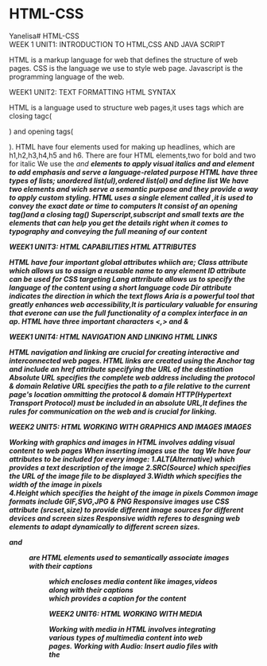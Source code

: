 # HTML-CSS
Yanelisa# HTML-CSS   
WEEK 1
UNIT1: INTRODUCTION TO HTML,CSS AND JAVA SCRIPT

HTML is a markup language for web that defines the structure of web pages.
CSS is the language we use to style web page.
Javascript is  the programming language of the web.

WEEK1 
UNIT2: TEXT FORMATTING
HTML SYNTAX


HTML is a language used to structure web pages,it uses tags which are closing tagc(<p>) and opening tags(</p>).
HTML have four elements used for making up headlines, which are h1,h2,h3,h4,h5 and h6.
There are four HTML elements,two for bold and two for italic
We use the <i> and <b> elements to apply visual italics and <em> and <strong> element to add emphasis and serve a language-related purpose
HTML have three types of lists; unordered list(ul),ordered list(ol) and define list
We have two elements <cite> and <block quotes> wich serve a semantic purpose and they provide a way to apply custom styling.
HTML uses a single element called  <time>,it is used to convey the exact date or time to computers
It consist of an opening tag(<time>)and a closing tag(</time>)
Superscript,subscript and small texts are the elements that can help you get the details right when it comes to typography and conveying the full meaning of our content

WEEK1 
UNIT3: HTML CAPABILITIES
HTML ATTRIBUTES

HTML have four important global attributes whiich are;
Class attribute which allows us to assign a reusable name to any element 
ID attribute can be used for CSS targeting
Lang attrribute allows us to specify the language of the content using a short language code
Dir attribute indicates the direction in which the text flows
Aria is a powerful tool that greatly enhances web accessibility,It is particulary valuable for ensuring that everone can use the full functionality of a complex interface in an ap.
HTML have three important characters <,> and &

WEEK1
UNIT4: HTML NAVIGATION AND LINKING
HTML LINKS

HTML navigation and linking are crucial for creating interactive and interconnected web pages.
HTML links are created using the Anchor<a> tag and include an href attribute specifying the URL of the destination
Absolute URL specifies the complete web address including the protocol & domain
Relative URL specifies the path to a file relative to the current page's location ommitting the protocol & domain
HTTP(Hypertext Transport Protocol) must be included in an absolute URL,It defines the rules for communication on the web and is crucial for linking.

WEEK2 
UNIT5: HTML WORKING WITH GRAPHICS AND IMAGES
IMAGES

Working with graphics and images in HTML involves adding visual content to web pages
When inserting images use the <img> tag 
We have four attributes to be included for every image:
1.ALT(Alternative) which provides a text description of the image
2.SRC(Source) which specifies the URL of the image file to be displayed
3.Width which specifies the width of the image in pixels      
4.Height which specifies the height of the image in pixels
Common image formats include GIF,SVG,JPG & PNG
Responsive images use CSS attribute (srcset,size) to provide different image sources for different devices and screen sizes
Responsive width referes to desgning web elements to adapt dynamically to different screen sizes.
<figcaption> and <figure> are HTML elements used to semantically associate images with their captions
<figure> which encloses media content like images,videos along with their captions
<figcaption> which provides a caption for the content

WEEK2
UNIT6: HTML WORKING WITH MEDIA

Working with media in HTML involves integrating various types of multimedia content into web pages.
Working with Audio: Insert audio files with the <audio> tag. Specify audio sources (src attribute) and optional attributes like controls for playback control.
Working with Video: Embed videos using the <video> tag. Provide video sources (src attribute) and optional attributes like controls for playback control.
Working with Captions and Subtitles: Include captions for accessibility using <track> element. Provide alternative text or transcripts for audio content.
Embedding Media via Iframes: Embed external content using <iframe> tag.Specify the source URL with the src attribute. 

WEEK2
UNIT7: HTML CONTENT IDENTIFICATION

Involves uniquely identifying elements in HTML,done using id attribute for individual identification and class attribute for grouping.
HTML supports multiple languages through the lang attribute,helps in indicating the language used in the content for accessibility and search engine optimization.
Generic elements like <div> and <span> are used for structuring content.
They have no inherent meaning and are styled or scripted as needed.         
<div>: Used for creating divisions or sections in a document.
<span>: Used for applying styles to inline elements or grouping inline elements for scripting purposes.

WEEK2
UNIT8: HTML INTERGRATION

Involves using HTML code in different context to create content,structure and functionality.
An HTML page is structured using various HTML tags, each serving a specific purpose. A typical HTML document has a basic structure that includes:
<!DOCTYPE html>: Declares the document type and version of HTML.
<html>: The root element of an HTML page.
<head>: Contains meta-information about the document, like its title and links to scripts and stylesheets.
<body>: Contains the content of the document, such as text, images, links, and other media.
The head of an HTML document (<head> tag) includes elements that are not directly visible to users but are crucial for the document's metadata, linking resources, and other configurations:
<title>: Specifies the title of the document, which appears in the browser's title bar or tab.
<meta>: Provides metadata about the HTML document, such as character set, author, and viewport settings.
<link>: Used to link external resources like CSS files to style the HTML document.
<script>: Used to include JavaScript files or code which can manipulate the HTML document's content or behavior.
<style>: Contains internal CSS styles for the document.
Content structuring involves organizing elements within a webpage to create a logical hierarchy and layout.It includes using semantic elements like:
Main:The main element is used once per webpage and tells the browser where the main content is located.
Header: Head is where the file's metadata lives and is not displayed to users. Header is used for site headers, article headers, and headers within the content. A header is usually found at the top of most web pages and may include a logo, site name, and navigation.
Footer:The footer signifies that there are extra things to convey, regardless of its position on the page.
Article:Some articles begin with metadata like hashtags or share buttons, which are suitable for a footer element. The article element wraps around any type of content unit, whether it is a long written article, a short snippet, a teaser card, a tweet, or even an app element. It represents a standalone unit of content.
Section:The section element is used to mark sections of content. For example, in a long essay with subheadings, each segment can be wrapped in a section element. It is also useful for dividing different topic zones on a website. Each section typically starts with its own headline.
Aside:the aside element is for content that is off to the side, like sidebar information or additional details that accompany an article but are not part of its main flow. Advertisements can also be marked as an aside. Although the position on the page does not matter, the semantic meaning of these elements is crucial. The visual layout often conveys meaning, and these HTML elements help transfer that meaning from the design to the content.

WEEK3
UNIT9:WORKING WITH FORMS AND INTERACTIVE ELEMENTS

HTML Form Tag: Use the <form> tag to define a form on your webpage.
Form Controls: These are elements used within a form to collect user input.
Text input: <input type="text">
Password input: <input type="password">
Checkbox: <input type="checkbox">
Radio buttons: <input type="radio">
Select dropdown: <select><option>...</option></select>
Textarea: <textarea></textarea>
Form Submission:Specify the action attribute of the form tag to determine where the form is sent.
Form Submssion Handling:Use JavaScript to handle form submission asynchronously (preventDefault() method),Validate form data before submission and display error messages if validation fails.
AJAX Form Submission:Submit forms asynchronously using AJAX and Update parts of the page dynamically without reloading the entire page.
Form Reset:Allow users to reset form fields to their default values and Use the <input type="reset"> button or JavaScript to reset form fields.
Autofill and Autofocus:Use the autofocus attribute to automatically focus on a form element when the page loads and Use the autocomplete attribute to control autofill behavior.
File Upload:Allow users to upload files using the <input type="file"> element and Handle file uploads on the server-side.
Hidden Fields:Use <input type="hidden"> to store data in the form that is not visible to the user and Useful for passing additional data along with form submissions.
Date and Time Picker:Use HTML5 date and time input types (<input type="date">, <input type="time">, <input type="datetime-local">) or JavaScript libraries for date and time selection.
Form Accessibility:Ensure forms are accessible to users with disabilities by providing proper labels, ARIA attributes, and keyboard navigation.

WEEK3
UNIT10: ORGANIZING TABULAR INFORMATION IN HTML

Organizing tabular information in HTML involves using the <table>, <tr>, <th>, and <td> tags.
table>: Defines the table.
<tr>: Defines a row within the table.
<th>: Defines a header cell (typically bold and centered).
<td>: Defines a data cell.
Define Headers:Use <th> within <tr> to define column headers.
Add Data:Use <td> within <tr> to add data cells.
Multiple Rows:Add more <tr> for additional rows.
Styling:Apply CSS to style the table, rows, headers, and cells as needed.

WEEK3
UNIT1: INTRODUCTION TO CSS

CSS(Cascading Style Sheet) is a stylesheet language used to describe the presentation of a document in HTML.
CSS describes how elements should be rendered on screen, on paper, in speech, or on other media.
CSS has two parts:
1.The selector:Indicates the HTML element you want to style.
2.The declaration block:Contains one or more declarations separated by semicolons. 
In CSS, each style declaration consists of two parts:
1.A property: The aspect of the element you want to change (e.g., color, width, height).
2.A value: Assigned to properties to specify how to style the elements.

UNIT2: ADDING CSS SELECTORS

Comments are used in CSS to explain your code and can help you and others understand the intention behind your CSS rules.
Element selectors allow you to apply styles to HTML elements directly. When you use an element selector, all elements of that type in the document will be styled according to the CSS rule defined.
Class selectors target HTML elements that have a specific class attribute followed by the class name.They are defined using a period ('.') followed by the class name.
When multiple selectors share the same style declarations, they can be grouped together to reduce code redundancy. To group selectors, separate each selector with a comma.
Descendent selectors target elements that are nested within other elements, allowing you to style specific elements within a particular context.

UNIT3: CSS IMAGES AND COLORS

Identify a Color Scheme
A color scheme is a selection of colors used in design for a range of media. For web design, it's essential to choose colors that complement each other and align with the message and emotion the website intends to convey.Users can also explore other combinations like monochromatic (where two similar colors are chosen) and analogous (involves various shades of greens and blues, or triadic, which creates a pattern on the color wheel using an equilateral triangle). There is also the option of tetradic, which generates a square's worth of colors. 
Formatting Color in CSS
In CSS, colors can be specified in various ways:
Keyword: like red, blue, etc.
HEX code: a # followed by a 6-digit hexadecimal code, e.g., #FF5733.
RGB: an rgb function with three values for red, green, and blue, e.g., rgb(255, 87, 51).
RGBA: similar to RGB but with an alpha (transparency) value, e.g., rgba(255, 87, 51, 0.5).
HSL: a hsl function with values for hue, saturation, and lightness, e.g., hsl(11, 100%, 60%).
HSLA: similar to HSL but with an alpha value for transparency, e.g., hsla(11, 100%, 60%, 0.5).
Background and Text Color in CSS
To set the background color of an element, you can use the background-color property. To set the text color, use the color property. 
Understanding Images in CSS
In CSS, images can be used as backgrounds or directly inserted via the HTML <img> tag. CSS provides a wide range of properties to control how these images are displayed and interact with other elements, such as background-image, background-size, background-repeat, and object-fit.
Working with Background Images in CSS
To set a background image for an element, you use the background-image property. You can control the size of the image with background-size and whether the image repeats with background-repeat.

UNIT4: CSS BOXES

In general, people who are not designers usually categorize fonts into two types: 
Serif and Sans serif.
Serif fonts have small lines at the ends of the letters called serifs. In the past, serif fonts were used for printed materials with long text blocks. When letters were manually set on a printing press, they were never perfectly aligned. The serifs helped connect the letters, making the text easier to read. 
Sans serif fonts do not have serifs and have a more modern appearance. With computer typesetting, sans serif fonts are mainly used on the web for extended text because they look clean and are easy to read.]
Applying Type Formatting with CSS- This CSS rule will apply to all <p> (paragraph) elements in your HTML, setting the text to a bold, italic Arial font, size 16 pixels, and center-aligned.
Understanding and Applying Size in CSS
Size in CSS can refer to dimensions of elements (width and height), text size (font-size), or the size of other properties like border thickness. CSS allows sizes to be specified in various units, including pixels (px), ems (em), rems (rem), percentages (%), and viewport units (vw/vh).
For text, em is relative to the font size of the element, rem is relative to the font size of the root element (<html>), and pixels are a fixed size. Viewport units are based on the size of the browser window, where vw is a percentage of the viewport’s width, and vh is a percentage of the viewport’s height.
Understanding the Box Model in CSS 
The CSS box model is a fundamental concept that describes the layout of HTML elements. Each element is represented as a rectangular box, consisting of:
Content: The actual content of the box, where text and images appear.
Padding: The space between the content and the border.
Border: Surrounds the padding (if any) and content.
Margin: The outermost layer, representing the space between the element's border and its surrounding elements.
Working with Border, Padding, and Margin in CSS
To manipulate the appearance of the box model components, you use the border, padding, and margin properties. Each of these properties can target specific sides of an element (top, right, bottom, left) or all sides at once.This  CSS rule defines a class named .box that will apply a 200 pixels width, 20 pixels padding on all sides, a 10 pixels margin on all sides, and a 5 pixels solid black border around an HTML element.

UNIT5: ADVANCED CSS PROPERTIES AND CONCEPTS

Styling Links with CSS
Links in HTML are defined with the <a> tag and can be styled with CSS to improve their appearance and make them more engaging for users. There are four pseudo-classes that are commonly used to style links:
Link - applies styles to links that have not yet been visited.
Visited - applies styles to links that the user has visited.
Hover - applies styles when the mouse hovers over the link.
Active - applies styles at the moment the link is clicked.
Inheritance in CSS is a mechanism where some CSS properties, like font-size and color, are passed from parent elements to their children. This means that if you set a property on a parent element, the child elements will inherit that property unless they have the same property set to a different value.Not all CSS properties are inherited by default, but you can force inheritance using the inherit value.
Debugging CSS with Borders and Background Colors
A common technique for debugging layout issues in CSS is to use border and background color styles to make the dimensions and positioning of elements visible. By applying a high-contrast border or background color, you can visually identify where elements are located on the page, how much space they occupy, and how they interact with each other.
